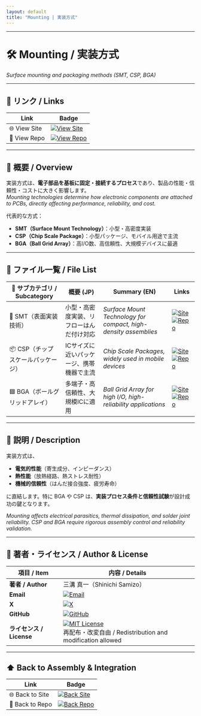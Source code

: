 ```yaml
---
layout: default
title: "Mounting | 実装方式"
---
```


---

# 🛠 Mounting / 実装方式
*Surface mounting and packaging methods (SMT, CSP, BGA)*

---

## 🔗 リンク / Links

| Link | Badge |
|---|---|
| 🌐 View Site | [![View Site](https://img.shields.io/badge/View-Site-brightgreen?style=for-the-badge&logo=githubpages)](https://samizo-aitl.github.io/Edusemi-Plus/Assembly-Integration/Mounting/) |
| 📂 View Repo | [![View Repo](https://img.shields.io/badge/View-Repo-blue?style=for-the-badge&logo=github)](https://github.com/Samizo-AITL/Edusemi-Plus/tree/main/Assembly-Integration/Mounting) |

---

## 📖 概要 / Overview
実装方式は、**電子部品を基板に固定・接続するプロセス**であり、製品の性能・信頼性・コストに大きく影響します。  
*Mounting technologies determine how electronic components are attached to PCBs, directly affecting performance, reliability, and cost.*

代表的な方式：  
- **SMT（Surface Mount Technology）**：小型・高密度実装  
- **CSP（Chip Scale Package）**：小型パッケージ、モバイル用途で主流  
- **BGA（Ball Grid Array）**：高I/O数、高信頼性、大規模デバイスに最適  

---

## 📂 ファイル一覧 / File List

| 📘 サブカテゴリ / Subcategory | 概要 (JP) | Summary (EN) | Links |
|---|---|---|---|
| 🔧 SMT（表面実装技術） | 小型・高密度実装、リフローはんだ付け対応 | *Surface Mount Technology for compact, high-density assemblies* | [![Site](https://img.shields.io/badge/View-Site-brightgreen?style=for-the-badge&logo=githubpages)](https://samizo-aitl.github.io/Edusemi-Plus/Assembly-Integration/Mounting/SMT/) [![Repo](https://img.shields.io/badge/View-Repo-blue?style=for-the-badge&logo=github)](https://github.com/Samizo-AITL/Edusemi-Plus/blob/main/Assembly-Integration/Mounting/SMT.md) |
| 📦 CSP（チップスケールパッケージ） | ICサイズに近いパッケージ、携帯機器で主流 | *Chip Scale Packages, widely used in mobile devices* | [![Site](https://img.shields.io/badge/View-Site-brightgreen?style=for-the-badge&logo=githubpages)](https://samizo-aitl.github.io/Edusemi-Plus/Assembly-Integration/Mounting/CSP/) [![Repo](https://img.shields.io/badge/View-Repo-blue?style=for-the-badge&logo=github)](https://github.com/Samizo-AITL/Edusemi-Plus/blob/main/Assembly-Integration/Mounting/CSP.md) |
| 🟦 BGA（ボールグリッドアレイ） | 多端子・高信頼性、大規模ICに適用 | *Ball Grid Array for high I/O, high-reliability applications* | [![Site](https://img.shields.io/badge/View-Site-brightgreen?style=for-the-badge&logo=githubpages)](https://samizo-aitl.github.io/Edusemi-Plus/Assembly-Integration/Mounting/BGA/) [![Repo](https://img.shields.io/badge/View-Repo-blue?style=for-the-badge&logo=github)](https://github.com/Samizo-AITL/Edusemi-Plus/blob/main/Assembly-Integration/Mounting/BGA.md) |

---

## 📑 説明 / Description
実装方式は、  
- **電気的性能**（寄生成分、インピーダンス）  
- **熱性能**（放熱経路、熱ストレス耐性）  
- **機械的信頼性**（はんだ接合強度、疲労寿命）  

に直結します。特に BGA や CSP は、**実装プロセス条件と信頼性試験**が設計成功の鍵となります。  

*Mounting affects electrical parasitics, thermal dissipation, and solder joint reliability. CSP and BGA require rigorous assembly control and reliability validation.*  

---

## 👤 著者・ライセンス / Author & License

| 項目 / Item | 内容 / Details |
|---|---|
| **著者 / Author** | 三溝 真一（Shinichi Samizo） |
| **Email** | [![Email](https://img.shields.io/badge/Email-shin3t72%40gmail.com-red?style=for-the-badge&logo=gmail)](mailto:shin3t72@gmail.com) |
| **X** | [![X](https://img.shields.io/badge/X-@shin3t72-black?style=for-the-badge&logo=x)](https://x.com/shin3t72) |
| **GitHub** | [![GitHub](https://img.shields.io/badge/GitHub-Samizo--AITL-blue?style=for-the-badge&logo=github)](https://github.com/Samizo-AITL) |
| **ライセンス / License** | [![MIT License](https://img.shields.io/badge/license-MIT-blue.svg?style=for-the-badge)](LICENSE) <br> 再配布・改変自由 / Redistribution and modification allowed |

---

## ⬆️ Back to Assembly & Integration

| Link | Badge |
|---|---|
| 🌐 Back to Site | [![Back Site](https://img.shields.io/badge/⬆️%20Back-Site-brightgreen?style=for-the-badge&logo=githubpages)](https://samizo-aitl.github.io/Edusemi-Plus/Assembly-Integration/) |
| 📂 Back to Repo | [![Back Repo](https://img.shields.io/badge/⬆️%20Back-Repo-blue?style=for-the-badge&logo=github)](https://github.com/Samizo-AITL/Edusemi-Plus/tree/main/Assembly-Integration) |
